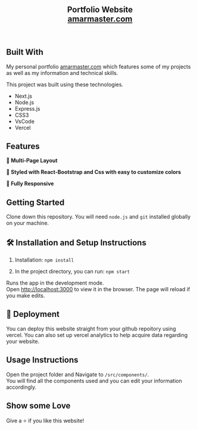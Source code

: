<h2 align="center">
  Portfolio Website<br/>
  <a href="https://amarmaster.vercel.app/" target="_blank">amarmaster.com</a>
</h2>
<br />

## Built With

My personal portfolio <a href="https://amarmaster.vercel.app/" target="_blank">amarmaster.com</a> which features some of my projects as well as my information and technical skills.<br/>

This project was built using these technologies.

- Next.js
- Node.js
- Express.js
- CSS3
- VsCode
- Vercel

## Features

**📖 Multi-Page Layout**

**🎨 Styled with React-Bootstrap and Css with easy to customize colors**

**📱 Fully Responsive**

## Getting Started

Clone down this repository. You will need `node.js` and `git` installed globally on your machine.

## 🛠 Installation and Setup Instructions

1. Installation: `npm install`

2. In the project directory, you can run: `npm start`

Runs the app in the development mode.\
Open [http://localhost:3000](http://localhost:3000) to view it in the browser.
The page will reload if you make edits.

## 🛜 Deployment
You can deploy this website straight from your github repoitory using vercel. You can also set up vercel analytics to help acquire data regarding your website.

## Usage Instructions

Open the project folder and Navigate to `/src/components/`. <br/>
You will find all the components used and you can edit your information accordingly.

## Show some Love

Give a ⭐ if you like this website!
